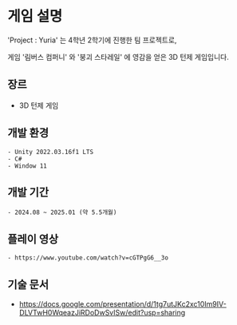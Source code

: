 # 게임 설명

'Project : Yuria' 는 4학년 2학기에 진행한 팀 프로젝트로,

게임 '림버스 컴퍼니' 와 '붕괴 스타레일' 에 영감을 얻은 3D 턴제 게임입니다.



## 장르
  - 3D 턴제 게임

## 개발 환경
	- Unity 2022.03.16f1 LTS
	- C#
	- Window 11

## 개발 기간
	- 2024.08 ~ 2025.01 (약 5.5개월)

## 플레이 영상
	- https://www.youtube.com/watch?v=cGTPgG6__3o 

## 기술 문서
  - https://docs.google.com/presentation/d/1tg7utJKc2xc10Im9IV-DLVTwH0WqeazJiRDoDwSvISw/edit?usp=sharing

